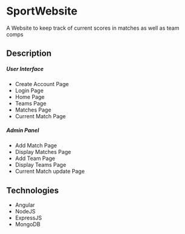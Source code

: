 # SportWebsite
A Website to keep track of current scores in matches as well as team comps

## Description
##### User Interface
- Create Account Page
- Login Page
- Home Page
- Teams Page
- Matches Page
- Current Match Page

##### Admin Panel
- Add Match Page 
- Display Matches Page 
- Add Team Page 
- Display Teams Page 
- Current Match update Page 

## Technologies
- Angular
- NodeJS
- ExpressJS
- MongoDB

